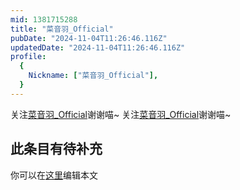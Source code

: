 ```yaml
---
mid: 1381715288
title: "菜音羽_Official"
pubDate: "2024-11-04T11:26:46.116Z"
updatedDate: "2024-11-04T11:26:46.116Z"
profile:
  {
    Nickname: ["菜音羽_Official"],
  }
---
```


关注[菜音羽_Official](https://space.bilibili.com/1381715288)谢谢喵~ 关注[菜音羽_Official](https://space.bilibili.com/1381715288)谢谢喵~

## 此条目有待补充
你可以在[这里](https://github.com/Yuhanawa/VTuber.ICU-Content/edit/master/v/菜音羽_Official/index.md)编辑本文
